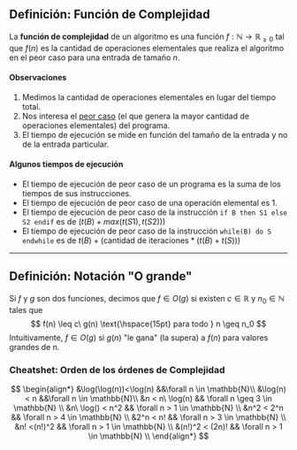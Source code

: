 ## Definición: Función de Complejidad
La **función de complejidad** de un algoritmo es una función $f: \mathbb{N} \to \mathbb{R}_{\geq 0}$ tal que $f(n)$ es la cantidad de operaciones elementales que realiza el algoritmo en el peor caso para una entrada de tamaño $n$.
#### Observaciones
1. Medimos la cantidad de operaciones elementales en lugar del tiempo total.
2. Nos interesa el <u>peor caso</u> (el que genera la mayor cantidad de operaciones elementales) del programa.
3. El tiempo de ejecución se mide en función del tamaño de la entrada y no de la entrada particular.
#### Algunos tiempos de ejecución
- El tiempo de ejecución de peor caso de un programa es la suma de los tiempos de sus instrucciones.
- El tiempo de ejecución de peor caso de una operación elemental es 1.
- El tiempo de ejecución de peor caso de la instrucción `if B then S1 else S2 endif` es de $(t(B) + max(t(S1),t(S2)))$
- El tiempo de ejecución de peor caso de la instrucción `while(B) do S endwhile` es de $t(B) + (\text{cantidad de iteraciones}*(t(B) + t(S)))$
--- 
## Definición: Notación "O grande"
Si $f$ y $g$ son dos funciones, decimos que $f \in O(g)$ si existen $c \in \mathbb{R}$ y $n_0 \in \mathbb{N}$ tales que
$$
f(n) \leq c\ g(n) \text{\hspace{15pt} para todo } n \geq n_0
$$
Intuitivamente, $f \in O(g)$ si $g(n)$ "le gana" (la supera) a $f(n)$ para valores grandes de n.

### Cheatshet: Orden de los órdenes de Complejidad
$$
\begin{align*}
&\log(\log(n))<\log(n) &&\forall n \in \mathbb{N}\\
&\log(n) < n &&\forall n \in \mathbb{N}\\
&n < n\ \log(n) && \forall n \geq 3 \in \mathbb{N} \\
&n\ \log() < n^2 && \forall n > 1 \in \mathbb{N} \\
&n^2 < 2^n && \forall n > 4 \in \mathbb{N} \\
&2^n < n! && \forall n > 3 \in \mathbb{N} \\
&n! <(n!)^2 && \forall n > 1 \in \mathbb{N} \\
&(n!)^2 < (2n)! && \forall n > 1 \in \mathbb{N} \\
\end{align*}
$$
